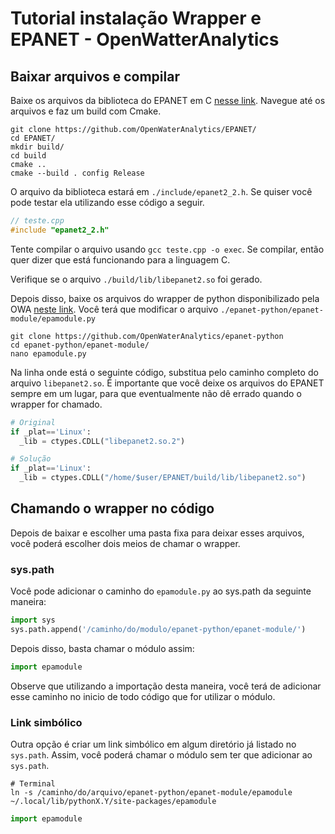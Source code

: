 # Tutorial instalação Wrapper e EPANET - OpenWatterAnalytics

## Baixar arquivos e compilar
Baixe os arquivos da biblioteca do EPANET em C [nesse link](https://github.com/OpenWaterAnalytics/EPANET/). Navegue até os arquivos e faz um build com Cmake.

```
git clone https://github.com/OpenWaterAnalytics/EPANET/
cd EPANET/
mkdir build/
cd build
cmake ..
cmake --build . config Release
```

O arquivo da biblioteca estará em `./include/epanet2_2.h`. Se quiser você pode testar ela utilizando esse código a seguir.
~~~ c++
// teste.cpp
#include "epanet2_2.h"
~~~

Tente compilar o arquivo usando `gcc teste.cpp -o exec`. Se compilar, então quer dizer que está funcionando para a linguagem C.

Verifique se o arquivo `./build/lib/libepanet2.so` foi gerado. 

Depois disso, baixe os arquivos do wrapper de python disponibilizado pela OWA [neste link](https://github.com/OpenWaterAnalytics/epanet-python). Você terá que modificar o arquivo `./epanet-python/epanet-module/epamodule.py`

```
git clone https://github.com/OpenWaterAnalytics/epanet-python
cd epanet-python/epanet-module/
nano epamodule.py
```

Na linha onde está o seguinte código, substitua pelo caminho completo do arquivo `libepanet2.so`. É importante que você deixe os arquivos do EPANET sempre em um lugar, para que eventualmente não dê errado quando o wrapper for chamado.

~~~ python
# Original
if _plat=='Linux':
  _lib = ctypes.CDLL("libepanet2.so.2")
~~~

~~~ python
# Solução
if _plat=='Linux':
  _lib = ctypes.CDLL("/home/$user/EPANET/build/lib/libepanet2.so")
~~~

## Chamando o wrapper no código

Depois de baixar e escolher uma pasta fixa para deixar esses arquivos, você poderá escolher dois meios de chamar o wrapper.

### sys.path
Você pode adicionar o caminho do `epamodule.py` ao sys.path da seguinte maneira:

~~~ python
import sys
sys.path.append('/caminho/do/modulo/epanet-python/epanet-module/')
~~~

Depois disso, basta chamar o módulo assim:

~~~ python
import epamodule
~~~

Observe que utilizando a importação desta maneira, você terá de adicionar esse caminho no inicio de todo código que for utilizar o módulo.

### Link simbólico
Outra opção é criar um link simbólico em algum diretório já listado no `sys.path`. Assim, você poderá chamar o módulo sem ter que adicionar ao `sys.path`.

~~~ shell
# Terminal
ln -s /caminho/do/arquivo/epanet-python/epanet-module/epamodule ~/.local/lib/pythonX.Y/site-packages/epamodule
~~~

~~~ python
import epamodule
~~~
